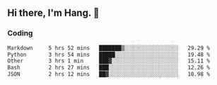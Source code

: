 ## Hi there, I'm Hang. 👋

### Coding

<!--START_SECTION:waka-->

```txt
Markdown     5 hrs 52 mins   ███████▒░░░░░░░░░░░░░░░░░   29.29 %
Python       3 hrs 54 mins   █████░░░░░░░░░░░░░░░░░░░░   19.48 %
Other        3 hrs 1 min     ███▓░░░░░░░░░░░░░░░░░░░░░   15.11 %
Bash         2 hrs 27 mins   ███░░░░░░░░░░░░░░░░░░░░░░   12.26 %
JSON         2 hrs 12 mins   ██▓░░░░░░░░░░░░░░░░░░░░░░   10.98 %
```

<!--END_SECTION:waka-->

